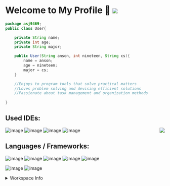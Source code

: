 # Welcome to My Profile 👋 [![](https://img.shields.io/badge/linktree-101414?style=for-the-badge&logo=linktree&logoColor=green)](https://linktr.ee/AnsonGoo)

<!-- ![](https://komarev.com/ghpvc/?username=asj9469&color=101414&label=Profile+Views&style=for-the-badge)-->

~~~ Java
package asj9469;
public class User{

    private String name;
    private int age;
    private String major;

    public User(String anson, int nineteen, String cs){
        name = anson;
        age = nineteen;
        major = cs;
    }

    //Enjoys to program tools that solve practical matters
    //Loves problem solving and devising efficient solutions
    //Passionate about task management and organization methods
    
}
~~~
<!-- <details> -->
<!-- <summary>Languages / IDE Info</summary> -->

## Used IDEs:
<!-- IDE Badges -->
![image](https://img.shields.io/badge/VSCode-0078D4?style=for-the-badge&logo=visual%20studio%20code&logoColor=white)
![image](https://img.shields.io/badge/apache%20netbeans-1B6AC6?style=for-the-badge&logo=apache%20netbeans%20IDE&logoColor=white)
![image](https://img.shields.io/badge/Atom-66595C?style=for-the-badge&logo=Atom&logoColor=white)
![image](https://img.shields.io/badge/Notepad++-90E59A.svg?style=for-the-badge&logo=notepad%2B%2B&logoColor=black)
<img align="right" src="https://github-readme-stats.vercel.app/api/top-langs/?username=asj9469&theme=dark">

## Languages / Frameworks: 
<!-- languages & framework badges-->


![image](https://img.shields.io/badge/Java-ED8B00?style=for-the-badge&logo=java&logoColor=white)
![image](https://img.shields.io/badge/Python-FFD43B?style=for-the-badge&logo=python&logoColor=blue)
![image](https://img.shields.io/badge/Swift-FA7343?style=for-the-badge&logo=swift&logoColor=white)
![image](https://img.shields.io/badge/JavaScript-323330?style=for-the-badge&logo=javascript&logoColor=F7DF1E)
![image](https://img.shields.io/badge/CSS3-1572B6?style=for-the-badge&logo=css3&logoColor=white)

![image](https://img.shields.io/badge/React-20232A?style=for-the-badge&logo=react&logoColor=61DAFB)
![image](https://img.shields.io/badge/npm-CB3837?style=for-the-badge&logo=npm&logoColor=white)

<!--## Additional Skills:
![image](https://img.shields.io/badge/Microsoft_Office-D83B01?style=for-the-badge&logo=microsoft-office&logoColor=white)
![image](https://img.shields.io/badge/Notion-000000?style=for-the-badge&logo=notion&logoColor=white)
![image](https://img.shields.io/badge/Obsidian-483699?style=for-the-badge&logo=Obsidian&logoColor=white)
![image](https://img.shields.io/badge/Overleaf-47A141?style=for-the-badge&logo=Overleaf&logoColor=white)
    
![image](https://img.shields.io/badge/Markdown-000000?style=for-the-badge&logo=markdown&logoColor=white)
![image](https://img.shields.io/badge/LaTeX-47A141?style=for-the-badge&logo=LaTeX&logoColor=white) 
-->

<!-- </details> -->

<details>
<summary>Workspace Info</summary>

## Desktop:

![image](https://img.shields.io/badge/Intel%20Core_i5_9th-0071C5?style=for-the-badge&logo=intel&logoColor=white)
![image](https://img.shields.io/badge/NVIDIA-GTX1660-76B900?style=for-the-badge&logo=nvidia&logoColor=white)
![image](https://img.shields.io/badge/Windows_11-0078d4?style=for-the-badge&logo=windows-11&logoColor=white)

## Laptops:    
<!-- MacBook -->
![image](https://img.shields.io/badge/Apple-MacBook_Pro_2017-333333?style=for-the-badge&logo=apple&logoColor=white)
![image](https://img.shields.io/badge/Intel%20Core_i5-0071C5?style=for-the-badge&logo=intel&logoColor=white)
![image](https://img.shields.io/badge/mac%20os-000000?style=for-the-badge&logo=apple&logoColor=white)

<!-- Dell XPS -->
![image](https://img.shields.io/badge/dell-XPS%2015%20-007DB8?style=for-the-badge&logo=dell&logoColor=white)
![image](https://img.shields.io/badge/Intel%20Core_i7_11th-0071C5?style=for-the-badge&logo=intel&logoColor=white)
![image](https://img.shields.io/badge/NVIDIA-RTX3050Ti-76B900?style=for-the-badge&logo=nvidia&logoColor=white)
![image](https://img.shields.io/badge/Windows_11-0078d4?style=for-the-badge&logo=windows-11&logoColor=white)
    

<!--<br>

![image](https://github-readme-stats-git-masterrstaa-rickstaa.vercel.app/api?username=asj9469&theme=dark)
-->
    
</details>


